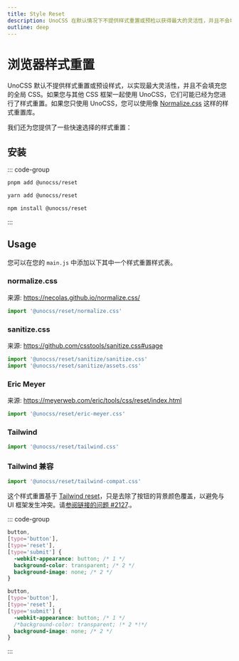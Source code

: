 ```yaml
---
title: Style Reset
description: UnoCSS 在默认情况下不提供样式重置或预检以获得最大的灵活性，并且不会填充您的全局 CSS。
outline: deep
---
```


# 浏览器样式重置

UnoCSS 默认不提供样式重置或预设样式，以实现最大灵活性，并且不会填充您的全局 CSS。如果您与其他 CSS 框架一起使用 UnoCSS，它们可能已经为您进行了样式重置。如果您只使用 UnoCSS，您可以使用像 [Normalize.css](https://necolas.github.io/normalize.css/) 这样的样式重置库。

我们还为您提供了一些快速选择的样式重置：

## 安装

::: code-group
  ```bash [pnpm]
  pnpm add @unocss/reset
  ```
  ```bash [yarn]
  yarn add @unocss/reset
  ```
  ```bash [npm]
  npm install @unocss/reset
  ```
:::

## Usage

您可以在您的 `main.js` 中添加以下其中一个样式重置样式表。

### normalize.css

来源: https://necolas.github.io/normalize.css/

```ts
import '@unocss/reset/normalize.css'
```

### sanitize.css

来源: https://github.com/csstools/sanitize.css#usage

```ts
import '@unocss/reset/sanitize/sanitize.css'
import '@unocss/reset/sanitize/assets.css'
```

### Eric Meyer

来源: https://meyerweb.com/eric/tools/css/reset/index.html

```ts
import '@unocss/reset/eric-meyer.css'
```

### Tailwind

```ts
import '@unocss/reset/tailwind.css'
```

### Tailwind 兼容

```ts
import '@unocss/reset/tailwind-compat.css'
```

这个样式重置基于 [Tailwind reset](#tailwind)，只是去除了按钮的背景颜色覆盖，以避免与 UI 框架发生冲突。请[参阅链接的问题 #2127](https://github.com/unocss/unocss/issues/2127).。

::: code-group
  ```css [Before]
  button,
  [type='button'],
  [type='reset'],
  [type='submit'] {
    -webkit-appearance: button; /* 1 */
    background-color: transparent; /* 2 */
    background-image: none; /* 2 */
  }
  ```
  ```css [After]
  button,
  [type='button'],
  [type='reset'],
  [type='submit'] {
    -webkit-appearance: button; /* 1 */
    /*background-color: transparent; !* 2 *!*/
    background-image: none; /* 2 */
  }
  ```
:::
